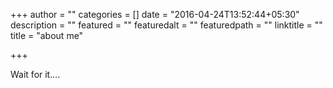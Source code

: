 +++
author = ""
categories = []
date = "2016-04-24T13:52:44+05:30"
description = ""
featured = ""
featuredalt = ""
featuredpath = ""
linktitle = ""
title = "about me"

+++

Wait for it....

